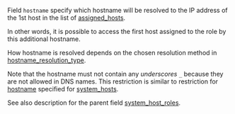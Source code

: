 
Field `hostname` specify which hostname will be resolved to
the IP address of the 1st host in the list of [assigned_hosts][1].

In other words, it is possible to access the first host assigned
to the role by this additional hostname.

How hostname is resolved depends on the chosen resolution
method in [hostname_resolution_type][2].

Note that the hostname must not contain any _underscores_ `_` because
they are not allowed in DNS names. This restriction is similar to
restriction for [hostname][4] specified for [system_hosts][5].

See also description for the parent field [system_host_roles][3].

[1]: /docs/pillars/common/system_host_roles/_id/assigned_hosts/readme.md
[2]: /docs/pillars/common/system_features/hostname_resolution_config/hostname_resolution_type/readme.md
[3]: /docs/pillars/common/system_host_roles/readme.md
[4]: /docs/pillars/common/system_hosts/_id/hostname/readme.md
[5]: /docs/pillars/common/system_hosts/readme.md

